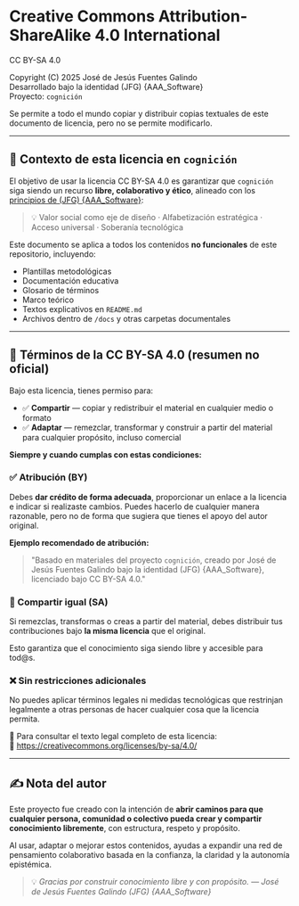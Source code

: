 # Creative Commons Attribution-ShareAlike 4.0 International

CC BY-SA 4.0

Copyright (C) 2025 José de Jesús Fuentes Galindo  
Desarrollado bajo la identidad (JFG) {AAA_Software}  
Proyecto: `cognición`

Se permite a todo el mundo copiar y distribuir copias textuales de este documento de licencia, pero no se permite modificarlo.

---

## 📘 Contexto de esta licencia en `cognición`

El objetivo de usar la licencia CC BY-SA 4.0 es garantizar que `cognición` siga siendo un recurso **libre, colaborativo y ético**, alineado con los [principios de (JFG) {AAA_Software}]((https://github.com/JesusFuentesGalindo#-principios-y-filosof%C3%ADa)):

> 💡 Valor social como eje de diseño · Alfabetización estratégica · Acceso universal · Soberanía tecnológica

Este documento se aplica a todos los contenidos **no funcionales** de este repositorio, incluyendo:

- Plantillas metodológicas
- Documentación educativa
- Glosario de términos
- Marco teórico
- Textos explicativos en `README.md`
- Archivos dentro de `/docs` y otras carpetas documentales

---

## 📜 Términos de la CC BY-SA 4.0 (resumen no oficial)

Bajo esta licencia, tienes permiso para:

- ✅ **Compartir** — copiar y redistribuir el material en cualquier medio o formato
- ✅ **Adaptar** — remezclar, transformar y construir a partir del material para cualquier propósito, incluso comercial

**Siempre y cuando cumplas con estas condiciones:**

### ✅ Atribución (BY)

Debes **dar crédito de forma adecuada**, proporcionar un enlace a la licencia e indicar si realizaste cambios. Puedes hacerlo de cualquier manera razonable, pero no de forma que sugiera que tienes el apoyo del autor original.

**Ejemplo recomendado de atribución:**

> "Basado en materiales del proyecto `cognición`, creado por José de Jesús Fuentes Galindo bajo la identidad (JFG) {AAA_Software}, licenciado bajo CC BY-SA 4.0."

### 🔁 Compartir igual (SA)

Si remezclas, transformas o creas a partir del material, debes distribuir tus contribuciones bajo **la misma licencia** que el original.

Esto garantiza que el conocimiento siga siendo libre y accesible para tod@s.

### ❌ Sin restricciones adicionales

No puedes aplicar términos legales ni medidas tecnológicas que restrinjan legalmente a otras personas de hacer cualquier cosa que la licencia permita.

📎 Para consultar el texto legal completo de esta licencia:  
🔗 https://creativecommons.org/licenses/by-sa/4.0/

---

## ✍️ Nota del autor

Este proyecto fue creado con la intención de **abrir caminos para que cualquier persona, comunidad o colectivo pueda crear y compartir conocimiento libremente**, con estructura, respeto y propósito.

Al usar, adaptar o mejorar estos contenidos, ayudas a expandir una red de pensamiento colaborativo basada en la confianza, la claridad y la autonomía epistémica.

> 💡 _Gracias por construir conocimiento libre y con propósito._
> _— José de Jesús Fuentes Galindo (JFG) {AAA_Software}_
